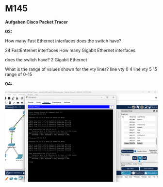 # M145

**Aufgaben Cisco Packet Tracer**

**02:**

How many Fast Ethernet interfaces does the switch have?

24 FastEhternet interfaces
How many Gigabit Ethernet interfaces 

does the switch have?
2 Gigabit Ethernet

What is the range of values shown for the vty lines?
line vty 0 4
line vty 5 15
range of 0-15


**04:**

![alt text](Bilder/Cisco_Aufgabe4_screenshot1.png)